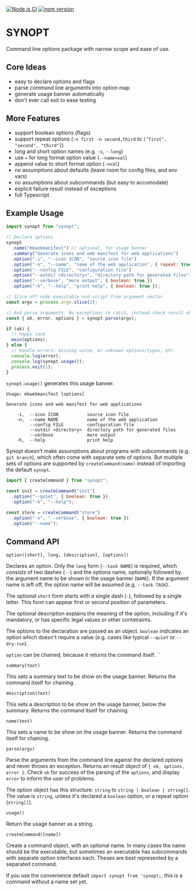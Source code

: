 [![Node.js CI](https://github.com/febeling/synopt/actions/workflows/node.js.yml/badge.svg)](https://github.com/febeling/synopt/actions/workflows/node.js.yml)
[![npm version](https://badge.fury.io/js/synopt.svg)](https://badge.fury.io/js/synopt)

# SYNOPT

Command line options package with narrow scope and ease of use.

## Core Ideas

- easy to declare options and flags
- parse command line arguments into option map
- generate usage banner automatically
- don't ever call exit to ease testing

## More Features

- support boolean options (flags)
- support repeat options (`-n first -n second,third` to `["first", "second", "third"]`)
- long and short option names (e.g. `-s`, `--long`)
- use `=` for long format option value (`--name=val`)
- append value to short format option (`-nval`)
- no assumptions about defaults (leave room for config files, and env vars)
- no assumptions about subcommands (but easy to accomodate)
- explicit failure result instead of exceptions
- full Typescript

## Example Usage

```js
import synopt from "synopt";

// Declare options
synopt
  .name("mkwebmanifest") // optional, for usage banner
  .summary("Generate icons and web manifest for web applications")
  .option("-i", "--icon ICON", "source icon file")
  .option("-n", "--name", "name of the web application", { repeat: true })
  .option("--config FILE", "configuration file")
  .option("--outdir <directory>", "directory path for generated files")
  .option("--verbose", "more output", { boolean: true })
  .option("-h", "--help", "print help", { boolean: true });

// Slice off node executable and script from argument vector
const argv = process.argv.slice(2);

// And parse arguments. No exceptions to catch, instead check result object
const { ok, error, options } = synopt.parse(argv);

if (ok) {
  // Happy case
  main(options);
} else {
  // Handle errors: missing value, or unknown options/typos, etc.
  console.log(error);
  console.log(synopt.usage());
  process.exit(1);
}
```

`synopt.usage()` generates this usage banner.

```
Usage: mkwebmanifest [options]

Generate icons and web manifest for web applications

    -i,  --icon ICON           source icon file
    -n,  --name NAME           name of the web application
         --config FILE         configuration file
         --outdir <directory>  directory path for generated files
         --verbose             more output
    -h,  --help                print help

```

Synopt doesn't make assumptions about programs with subcommands (e.g. `git branch`), which often come with separate sets of options. But multiple sets of options are supported by `createCommand(name)` instead of importing the default `synopt`.

```js
import { createCommand } from "synopt";

const init = createCommand("init")
  .option("--quiet", { boolean: true })
  .option("-h", "--help");

const store = createCommand("store")
  .option("-v", "--verbose", { boolean: true })
  .option("--name");
```

## Command API

`option([short], long, [description], [options])`

Declares an option. Only the `long` form (`--task NAME`) is required, which consists of two dashes (`--`) and the options name, optionally followed by the argument name to be shown in the usage banner (`NAME`). If the argument name is left off, the option name will be assumed (e.g. `--task TASK`).

The optional `short` form starts with a single dash (`-`), followed by a single letter. This form can appear first or second position of parameters.

The optional description explains the meaning of the option, including if it's mandatory, or has specific legal values or other contstraints.

The options to the declaration are passed as an object. `boolean` indicates an option which doesn't require a value (e.g. cases like typical `--quiet` or `--dry-run`).

`option` can be chained, because it returns the command itself.
``

`summary(text)`

This sets a summary text to be show on the usage banner. Returns the command itself for chaining.

`description(text)`

This sets a description to be show on the usage banner, below the summary. Returns the command itself for chaining.

`name(text)`

This sets a name to be show on the usage banner. Returns the command itself for chaining.

`parse(argv)`

Parse the arguments from the command line against the declared options and never throws an exception. Returns an result object of `{ ok, options, error }`. Check `ok` for success of the parsing of the `options`, and display `error` to inform the user of problems.

The option object has this structure: `string` to `string | boolean | string[]`. The value is `string`, unless it's declared a `boolean` option, or a repeat option (`string[]`).

`usage()`

Return the usage banner as a string.

`createCommand([name])`

Create a command object, with an optional name. In many cases the name should be the executable, but sometimes an executable has subcommands with separate option interfaces each. Theses are best represented by a separated command.

If you use the convenience default `import synopt from 'synopt;`, this is a command without a name set yet.
